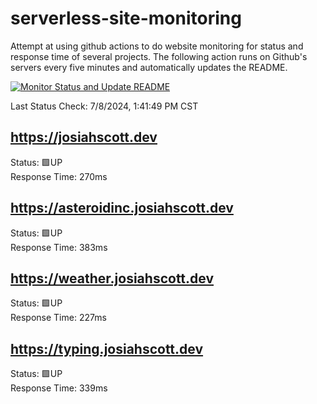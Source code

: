 # serverless-site-monitoring
Attempt at using github actions to do website monitoring for status and response time of several projects. The following action runs on Github's servers every five minutes and automatically updates the README.  

[![Monitor Status and Update README](https://github.com/JosiahSco/serverless-site-monitoring/actions/workflows/monitor.yaml/badge.svg)](https://github.com/JosiahSco/serverless-site-monitoring/actions/workflows/monitor.yaml)

Last Status Check: 7/8/2024, 1:41:49 PM CST

## https://josiahscott.dev
Status: 🟩UP  
Response Time: 270ms

## https://asteroidinc.josiahscott.dev
Status: 🟩UP  
Response Time: 383ms

## https://weather.josiahscott.dev
Status: 🟩UP  
Response Time: 227ms

## https://typing.josiahscott.dev
Status: 🟩UP  
Response Time: 339ms

